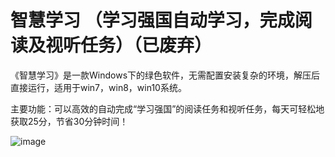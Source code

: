 # 智慧学习 （学习强国自动学习，完成阅读及视听任务）（已废弃）

《智慧学习》是一款Windows下的绿色软件，无需配置安装复杂的环境，解压后直接运行，适用于win7，win8，win10系统。

主要功能：可以高效的自动完成“学习强国”的阅读任务和视听任务，每天可轻松地获取25分，节省30分钟时间！

![image](https://ftp.bmp.ovh/imgs/2020/04/e8abdbff03db2cb5.png)
